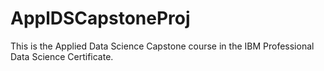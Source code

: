# ApplDSCapstoneProj
This is the Applied Data Science Capstone course in the IBM Professional Data Science Certificate.
